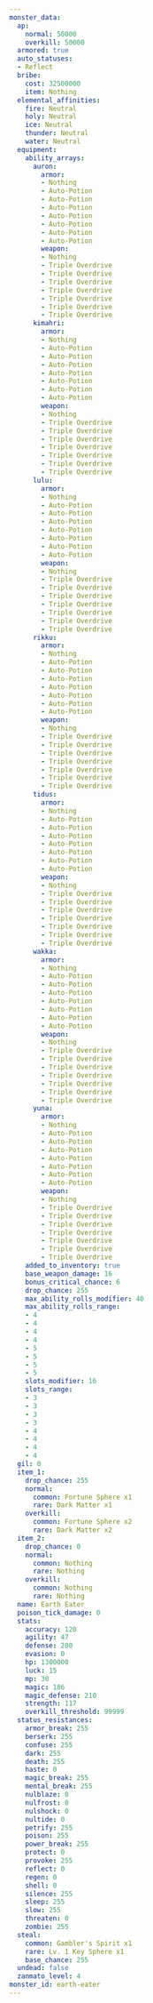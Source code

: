 ```yaml
---
monster_data:
  ap:
    normal: 50000
    overkill: 50000
  armored: true
  auto_statuses:
  - Reflect
  bribe:
    cost: 32500000
    item: Nothing
  elemental_affinities:
    fire: Neutral
    holy: Neutral
    ice: Neutral
    thunder: Neutral
    water: Neutral
  equipment:
    ability_arrays:
      auron:
        armor:
        - Nothing
        - Auto-Potion
        - Auto-Potion
        - Auto-Potion
        - Auto-Potion
        - Auto-Potion
        - Auto-Potion
        - Auto-Potion
        weapon:
        - Nothing
        - Triple Overdrive
        - Triple Overdrive
        - Triple Overdrive
        - Triple Overdrive
        - Triple Overdrive
        - Triple Overdrive
        - Triple Overdrive
      kimahri:
        armor:
        - Nothing
        - Auto-Potion
        - Auto-Potion
        - Auto-Potion
        - Auto-Potion
        - Auto-Potion
        - Auto-Potion
        - Auto-Potion
        weapon:
        - Nothing
        - Triple Overdrive
        - Triple Overdrive
        - Triple Overdrive
        - Triple Overdrive
        - Triple Overdrive
        - Triple Overdrive
        - Triple Overdrive
      lulu:
        armor:
        - Nothing
        - Auto-Potion
        - Auto-Potion
        - Auto-Potion
        - Auto-Potion
        - Auto-Potion
        - Auto-Potion
        - Auto-Potion
        weapon:
        - Nothing
        - Triple Overdrive
        - Triple Overdrive
        - Triple Overdrive
        - Triple Overdrive
        - Triple Overdrive
        - Triple Overdrive
        - Triple Overdrive
      rikku:
        armor:
        - Nothing
        - Auto-Potion
        - Auto-Potion
        - Auto-Potion
        - Auto-Potion
        - Auto-Potion
        - Auto-Potion
        - Auto-Potion
        weapon:
        - Nothing
        - Triple Overdrive
        - Triple Overdrive
        - Triple Overdrive
        - Triple Overdrive
        - Triple Overdrive
        - Triple Overdrive
        - Triple Overdrive
      tidus:
        armor:
        - Nothing
        - Auto-Potion
        - Auto-Potion
        - Auto-Potion
        - Auto-Potion
        - Auto-Potion
        - Auto-Potion
        - Auto-Potion
        weapon:
        - Nothing
        - Triple Overdrive
        - Triple Overdrive
        - Triple Overdrive
        - Triple Overdrive
        - Triple Overdrive
        - Triple Overdrive
        - Triple Overdrive
      wakka:
        armor:
        - Nothing
        - Auto-Potion
        - Auto-Potion
        - Auto-Potion
        - Auto-Potion
        - Auto-Potion
        - Auto-Potion
        - Auto-Potion
        weapon:
        - Nothing
        - Triple Overdrive
        - Triple Overdrive
        - Triple Overdrive
        - Triple Overdrive
        - Triple Overdrive
        - Triple Overdrive
        - Triple Overdrive
      yuna:
        armor:
        - Nothing
        - Auto-Potion
        - Auto-Potion
        - Auto-Potion
        - Auto-Potion
        - Auto-Potion
        - Auto-Potion
        - Auto-Potion
        weapon:
        - Nothing
        - Triple Overdrive
        - Triple Overdrive
        - Triple Overdrive
        - Triple Overdrive
        - Triple Overdrive
        - Triple Overdrive
        - Triple Overdrive
    added_to_inventory: true
    base_weapon_damage: 16
    bonus_critical_chance: 6
    drop_chance: 255
    max_ability_rolls_modifier: 40
    max_ability_rolls_range:
    - 4
    - 4
    - 4
    - 4
    - 5
    - 5
    - 5
    - 5
    slots_modifier: 16
    slots_range:
    - 3
    - 3
    - 3
    - 3
    - 4
    - 4
    - 4
    - 4
  gil: 0
  item_1:
    drop_chance: 255
    normal:
      common: Fortune Sphere x1
      rare: Dark Matter x1
    overkill:
      common: Fortune Sphere x2
      rare: Dark Matter x2
  item_2:
    drop_chance: 0
    normal:
      common: Nothing
      rare: Nothing
    overkill:
      common: Nothing
      rare: Nothing
  name: Earth Eater
  poison_tick_damage: 0
  stats:
    accuracy: 120
    agility: 47
    defense: 200
    evasion: 0
    hp: 1300000
    luck: 15
    mp: 30
    magic: 186
    magic_defense: 210
    strength: 117
    overkill_threshold: 99999
  status_resistances:
    armor_break: 255
    berserk: 255
    confuse: 255
    dark: 255
    death: 255
    haste: 0
    magic_break: 255
    mental_break: 255
    nulblaze: 0
    nulfrost: 0
    nulshock: 0
    nultide: 0
    petrify: 255
    poison: 255
    power_break: 255
    protect: 0
    provoke: 255
    reflect: 0
    regen: 0
    shell: 0
    silence: 255
    sleep: 255
    slow: 255
    threaten: 0
    zombie: 255
  steal:
    common: Gambler's Spirit x1
    rare: Lv. 1 Key Sphere x1
    base_chance: 255
  undead: false
  zanmato_level: 4
monster_id: earth-eater
---
```


